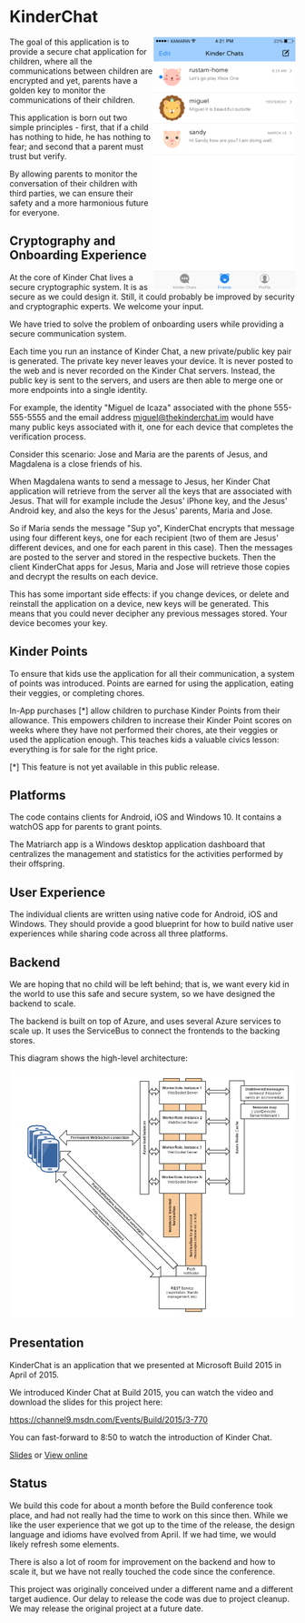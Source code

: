 ﻿KinderChat
===========

<img align="right" src="Shot.png" width="250">

The goal of this application is to provide a secure chat application for children, where
all the communications between children are encrypted and yet, parents have a golden key
to monitor the communications of their children.

This application is born out two simple principles - first, that if a child 
has nothing to hide, he has nothing to fear; and second that a parent must
trust but verify. 

By allowing parents to monitor the conversation of their children with third parties, we can 
ensure their safety and a more harmonious future for everyone.

Cryptography and Onboarding Experience
--------------------------------------

At the core of Kinder Chat lives a secure cryptographic system.  It is as secure as we could
design it. Still, it could probably be improved by security and cryptographic experts.  We welcome your
input.

We have tried to solve the problem of onboarding users while providing a secure communication
system.   

Each time you run an instance of Kinder Chat, a new private/public key pair is generated.  The
private key never leaves your device.  It is never posted to the web and is never recorded on the
Kinder Chat servers. Instead, the public key is sent to the servers, and users are then able
to merge one or more endpoints into a single identity.

For example, the identity "Miguel de Icaza" associated with the phone 555-555-5555 and the
email address miguel@thekinderchat.im would have many public keys associated with it, one
for each device that completes the verification process.   

Consider this scenario: Jose and Maria are the parents of Jesus, and Magdalena is a close 
friends of his.  

When Magdalena wants to send a message to Jesus, her Kinder Chat application will retrieve
from the server all the keys that are associated with Jesus.  That will for example include
the Jesus' iPhone key, and the Jesus' Android key, and also the keys for the Jesus' parents,
Maria and Jose.  

So if Maria sends the message "Sup yo", KinderChat encrypts that message using four
different keys, one for each recipient (two of them are Jesus' different devices, and 
one for each parent in this case).  Then the messages are posted to the server and stored
in the respective buckets.  Then the client KinderChat apps for Jesus, Maria and Jose
will retrieve those copies and decrypt the results on each device.

This has some important side effects: if you change devices, or delete and reinstall the
application on a device, new keys will be generated.  This means that you could never
decipher any previous messages stored.   Your device becomes your key.

Kinder Points
-------------

To ensure that kids use the application for all their communication, a system of points was
introduced. Points are earned for using the application, eating their veggies, or completing chores.

In-App purchases [*] allow children to purchase Kinder Points from their allowance.  This 
empowers children to increase their Kinder Point scores on weeks where they have not 
performed their chores, ate their veggies or used the application enough.  This teaches
kids a valuable civics lesson: everything is for sale for the right price.

[*] This feature is not yet available in this public release.

Platforms
---------

The code contains clients for Android, iOS and Windows 10.  It contains a watchOS app for
parents to grant points.

The Matriarch app is a Windows desktop application dashboard that centralizes the management
and statistics for the activities performed by their offspring.

User Experience
---------------

The individual clients are written using native code for Android, iOS and Windows.  They should
provide a good blueprint for how to build native user experiences while sharing code across
all three platforms.

Backend
-------

We are hoping that no child will be left behind; that is, we want every kid in the world to
use this safe and secure system, so we have designed the backend to scale.   

The backend is built on top of Azure, and uses several Azure services to scale up.  It uses
the ServiceBus to connect the frontends to the backing stores.

This diagram shows the high-level architecture:

![KinderChat Backend](KinderChatWorkerRole/KinderChat.WorkerRole.SocketServer/diagram.png)

Presentation
------------

KinderChat is an application that we presented at Microsoft Build 2015 in April of 2015.

We introduced Kinder Chat at Build 2015, you can watch the video and download the 
slides for this project here:

https://channel9.msdn.com/Events/Build/2015/3-770

You can fast-forward to 8:50 to watch the introduction of Kinder Chat.

[Slides](http://video.ch9.ms/sessions/build/2015/3-770.pptx) or [View online](http://view.officeapps.live.com/op/view.aspx?src=http%3a%2f%2fvideo.ch9.ms%2fsessions%2fbuild%2f2015%2f3-770.pptx)

Status
------

We build this code for about a month before the Build conference took place, and had not
really had the time to work on this since then.  While we like the user experience that 
we got up to the time of the release, the design language and idioms have evolved from
April.  If we had time, we would likely refresh some elements.

There is also a lot of room for improvement on the backend and how to scale it, but we have not
really touched the code since the conference.

This project was originally conceived under a different name and a different target audience.  Our delay
to release the code was due to project cleanup.  We may release the original project at a future date.
